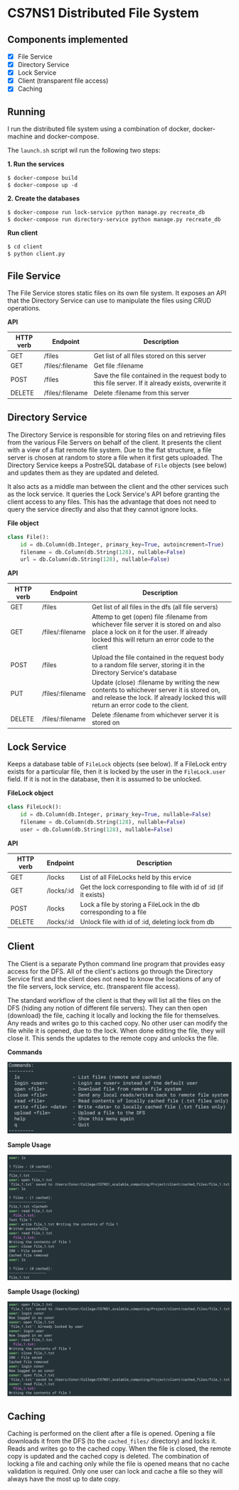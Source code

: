 # CS7NS1 Distributed File System

## Components implemented

- [x] File Service
- [x] Directory Service
- [x] Lock Service
- [x] Client (transparent file access)
- [x] Caching

## Running

I run the distributed file system using a combination of docker, docker-machine and docker-compose.

The `launch.sh` script wil run the following two steps:

**1. Run the services**
```shell
$ docker-compose build
$ docker-compose up -d
```
**2. Create the databases**
```shell
$ docker-compose run lock-service python manage.py recreate_db
$ docker-compose run directory-service python manage.py recreate_db
```

**Run client**
```shell
$ cd client
$ python client.py
```

## File Service

The File Service stores static files on its own file system. It exposes an API that the Directory Service can use to manipulate the files using CRUD operations.

**API**

| HTTP verb | Endpoint | Description |
| --------- | -------- | ------------|
| GET       | /files   | Get list of all files stored on this server |
| GET | /files/:filename | Get file :filename |
| POST | /files | Save the file contained in the request body to this file server. If it already exists, overwrite it |
| DELETE | /files/:filename | Delete :filename from this server |

## Directory Service

The Directory Service is responsible for storing files on and retrieving files from the various File Servers on behalf of the client. It presents the client with a view of a flat remote file system. Due to the flat structure, a file server is chosen at random to store a file when it first gets uploaded. The Directory Service keeps a PostreSQL database of `File` objects (see below) and updates them as they are updated and deleted.

It also acts as a middle man between the client and the other services such as the lock service. It queries the Lock Service's API before granting the client access to any files. This has the advantage that does not need to query the service directly and also that they cannot ignore locks.

**File object**

```python
class File():
    id = db.Column(db.Integer, primary_key=True, autoincrement=True)
    filename = db.Column(db.String(128), nullable=False)
    url = db.Column(db.String(128), nullable=False)
```

**API**

| HTTP verb | Endpoint | Description |
| --------- | -------- | ------------|
| GET       | /files   | Get list of all files in the dfs (all file servers) |
| GET | /files/:filename | Attemp to get (open) file :filename from whichever file server it is stored on and also place a lock on it for the user. If already locked this will return an error code to the client |
| POST | /files | Upload the file contained in the request body to a random file server, storing it in the Directory Service's database |
| PUT | /files/:filename | Update (close) :filename by writing the new contents to whichever server it is stored on, and release the lock. If already locked this will return an error code to the client. 
| DELETE | /files/:filename | Delete :filename from whichever server it is stored on |

## Lock Service

Keeps a database table of `FileLock` objects (see below). If a FileLock entry exists for a particular file, then it is locked by the user in the `FileLock.user` field. If it is not in the database, then it is assumed to be unlocked.

**FileLock object**
```python
class FileLock():
    id = db.Column(db.Integer, primary_key=True, nullable=False)
    filename = db.Column(db.String(128), nullable=False)
    user = db.Column(db.String(128), nullable=False)
```

**API**

| HTTP verb | Endpoint | Description |
| --------- | -------- | ------------|
| GET       | /locks   | List of all FileLocks held by this ervice |
| GET | /locks/:id | Get the lock corresponding to file with id of :id (if it exists) |
| POST | /locks | Lock a file by storing a FileLock in the db corresponding to a file |
| DELETE | /locks/:id | Unlock file with id of :id, deleting lock from db |

## Client

The Client is a separate Python command line program that provides easy access for the DFS. All of the client's actions go through the Directory Service first and the client does not need to know the locations of any of the file servers, lock service, etc. (transparent file access). 

The standard workflow of the client is that they will list all the files on the DFS (hiding any notion of different file servers). They can then open (download) the file, caching it locally and locking the file for themselves. Any reads and writes go to this cached copy. No other user can modify the file while it is opened, due to the lock. When done editing the file, they will close it. This sends the updates to the remote copy and unlocks the file.

**Commands**

![Commands](screenshots/help.png)

**Sample Usage**

![Sample Run](screenshots/sample_run.png)

**Sample Usage (locking)**

![Sample Run (locking)](screenshots/sample_run_locking.png)

## Caching

Caching is performed on the client after a file is opened. Opening a file downloads it from the DFS (to the `cached_files/` directory) and locks it. Reads and writes go to the cached copy. When the file is closed, the remote copy is updated and the cached copy is deleted. The combination of locking a file and caching only while the file is opened means that no cache validation is required. Only one user can lock and cache a file so they will always have the most up to date copy.
